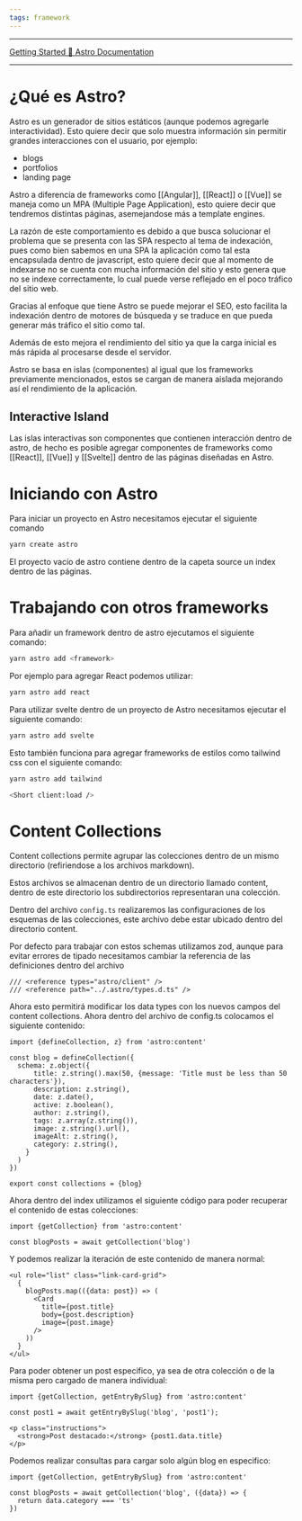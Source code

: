 ```yaml
---
tags: framework
---
```

----

[Getting Started 🚀 Astro Documentation](https://docs.astro.build/en/getting-started/)

----

# ¿Qué es Astro?

Astro es un generador de sitios estáticos (aunque podemos agregarle interactividad). Esto quiere decir que solo muestra información sin permitir grandes interacciones con el usuario, por ejemplo:
- blogs
- portfolios
- landing page

Astro a diferencia de frameworks como [[Angular]], [[React]] o [[Vue]] se maneja como un MPA (Multiple Page Application), esto quiere decir que tendremos distintas páginas, asemejandose más a template engines.

La razón de este comportamiento es debido a que busca solucionar el problema que se presenta con las SPA respecto al tema de indexación, pues como bien sabemos en una SPA la aplicación como tal esta encapsulada dentro de javascript, esto quiere decir que al momento de indexarse no se cuenta con mucha información del sitio y esto genera que no se indexe correctamente, lo cual puede verse reflejado en el poco tráfico del sitio web.

Gracias al enfoque que tiene Astro se puede mejorar el SEO, esto facilita la indexación dentro de motores de búsqueda y se traduce en que pueda generar más tráfico el sitio como tal.

Además de esto mejora el rendimiento del sitio ya que la carga inicial es más rápida al procesarse desde el servidor.

Astro se basa en islas (componentes) al igual que los frameworks previamente mencionados, estos se cargan de manera aislada mejorando así el rendimiento de la aplicación.

## Interactive Island

Las islas interactivas son componentes que contienen interacción dentro de astro, de hecho es posible agregar componentes de frameworks como [[React]], [[Vue]] y [[Svelte]] dentro de las páginas diseñadas en Astro.

# Iniciando con Astro

Para iniciar un proyecto en Astro necesitamos ejecutar el siguiente comando
```bash
yarn create astro
```

El proyecto vacío de astro contiene dentro de la capeta source un index dentro de las páginas.


# Trabajando con otros frameworks

Para añadir un framework dentro de astro ejecutamos el siguiente comando:
```bash
yarn astro add <framework>
```

Por ejemplo para agregar React podemos utilizar:
```bash
yarn astro add react
```

Para utilizar svelte dentro de un proyecto de Astro necesitamos ejecutar el siguiente comando:
```bash
yarn astro add svelte
```

Esto también funciona para agregar frameworks de estilos como tailwind css con el siguiente comando:
```bash
yarn astro add tailwind
```

```bash
<Short client:load />
```


# Content Collections

Content collections permite agrupar las colecciones dentro de un mismo directorio (refiriendose a los archivos markdown).

Estos archivos se almacenan dentro de un directorio llamado content, dentro de este directorio los subdirectorios representaran una colección.

Dentro del archivo `config.ts` realizaremos las configuraciones de los esquemas de las colecciones, este archivo debe estar ubicado dentro del directorio content.

Por defecto para trabajar con estos schemas utilizamos zod, aunque para evitar errores de tipado necesitamos cambiar la referencia de las definiciones dentro del archivo

```tsx
/// <reference types="astro/client" />
/// <reference path="../.astro/types.d.ts" />
```

Ahora esto permitirá modificar los data types con los nuevos campos del content collections. Ahora dentro del archivo de config.ts colocamos el siguiente contenido:

```tsx
import {defineCollection, z} from 'astro:content'

const blog = defineCollection({
  schema: z.object({
      title: z.string().max(50, {message: 'Title must be less than 50 characters'}),
      description: z.string(),
      date: z.date(),
      active: z.boolean(),
      author: z.string(),
      tags: z.array(z.string()),
      image: z.string().url(),
      imageAlt: z.string(),
      category: z.string(),
    }
  )
})

export const collections = {blog}
```

Ahora dentro del index utilizamos el siguiente código para poder recuperar el contenido de estas colecciones:

```tsx
import {getCollection} from 'astro:content'

const blogPosts = await getCollection('blog')
```

Y podemos realizar la iteración de este contenido de manera normal:

```tsx
<ul role="list" class="link-card-grid">
  {
    blogPosts.map(({data: post}) => (
      <Card
        title={post.title}
        body={post.description}
        image={post.image}
      />
    ))
  }
</ul>
```

Para poder obtener un post especifico, ya sea de otra colección o de la misma pero cargado de manera individual:

```tsx
import {getCollection, getEntryBySlug} from 'astro:content'

const post1 = await getEntryBySlug('blog', 'post1');

<p class="instructions">
  <strong>Post destacado:</strong> {post1.data.title}
</p>
```

Podemos realizar consultas para cargar solo algún blog en especifico:

```tsx
import {getCollection, getEntryBySlug} from 'astro:content'

const blogPosts = await getCollection('blog', ({data}) => {
  return data.category === 'ts'
})
```